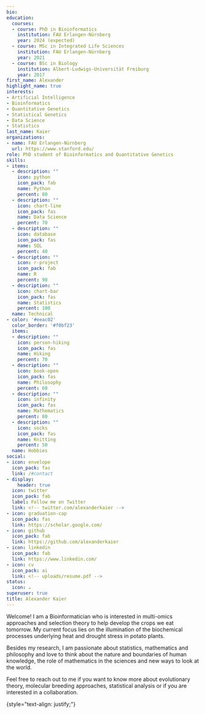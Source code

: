 ```yaml
---
bio:
education:
  courses:
  - course: PhD in Bioinformatics
    institution: FAU Erlangen-Nürnberg
    year: 2024 (expected)
  - course: MSc in Integrated Life Sciences
    institution: FAU Erlangen-Nürnberg
    year: 2021
  - course: BSc in Biology
    institution: Albert-Ludwigs-Universität Freiburg
    year: 2017
first_name: Alexander
highlight_name: true
interests:
- Artificial Intelligence
- Bioinformatics
- Quantitative Genetics
- Statistical Genetics
- Data Science
- Statistics
last_name: Kaier
organizations:
- name: FAU Erlangen-Nürnberg
  url: https://www.stanford.edu/
role: PhD student of Bioinformatics and Quantitative Genetics
skills:
- items:
  - description: ""
    icon: python
    icon_pack: fab
    name: Python
    percent: 80
  - description: ""
    icon: chart-line
    icon_pack: fas
    name: Data Science
    percent: 70
  - description: ""
    icon: database
    icon_pack: fas
    name: SQL
    percent: 40
  - description: ""
    icon: r-project
    icon_pack: fab
    name: R
    percent: 90
  - description: ""
    icon: chart-bar
    icon_pack: fas
    name: Statistics
    percent: 100
  name: Technical
- color: '#eeac02'
  color_border: '#f0bf23'
  items:
  - description: ""
    icon: person-hiking
    icon_pack: fas
    name: Hiking
    percent: 70
  - description: ""
    icon: book-open
    icon_pack: fas
    name: Philosophy
    percent: 60
  - description: ""
    icon: infinity
    icon_pack: fas
    name: Mathematics
    percent: 80
  - description: ""
    icon: socks
    icon_pack: fas
    name: Knitting
    percent: 50
  name: Hobbies
social:
- icon: envelope
  icon_pack: fas
  link: /#contact
- display:
    header: true
  icon: twitter
  icon_pack: fab
  label: Follow me on Twitter
  link: <!-- twitter.com/alexanderkaier -->
- icon: graduation-cap
  icon_pack: fas
  link: https://scholar.google.com/
- icon: github
  icon_pack: fab
  link: https://github.com/alexanderkaier
- icon: linkedin
  icon_pack: fab
  link: https://www.linkedin.com/
- icon: cv
  icon_pack: ai
  link: <!-- uploads/resume.pdf -->
status:
  icon: ☕️
superuser: true
title: Alexander Kaier
---
```


Welcome! I am a Bioinformatician who is interested in multi-omics approaches and selection theory to help develop the crops we eat tomorrow. My current focus lies on the illumination of the biochemical processes underlying heat and drought stress in potato plants.

Besides my research, I am passionate about statistics, mathematics and philosophy and love to think about the nature and boundaries of human knowledge, the role of mathematics in the sciences and new ways to look at the world.

Feel free to reach out to me if you want to know more about evolutionary theory, molecular breeding approaches, statistical analysis or if you are interested in a collaboration.

[//]: # (One of my idols, the great french mathematician Henri Poincaré, has once been described as follows: "He took up new interests, but seldom dropped any". In that regard, I feel very much connected to him. I am frequently switching between my .)

{style="text-align: justify;"}
